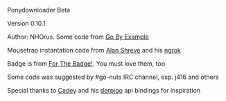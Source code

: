 Ponydownloader
Beta

Version 0.10.1

Author: NHOrus.
Some code from [Go By Example](https://gobyexample.com)

Mousetrap instantation code from [Alan Shreve](https://github.com/inconshreveable) and his [ngrok](https://github.com/inconshreveable/ngrok)

Badge is from [For The Badge!](http://forthebadge.com/). You must love them, too

Some code was suggested by #go-nuts IRC channel, esp. j416 and others

Special thanks to [Cadey](https://github.com/Xe) and his [derpigo](https://github.com/Xe/derpigo) api bindings for inspiration
